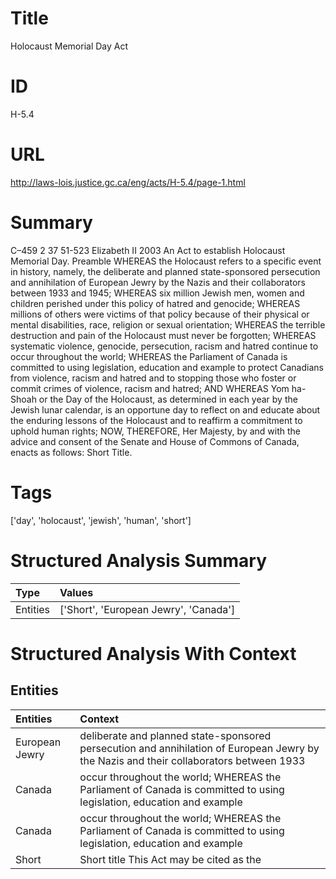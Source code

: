 # Title
Holocaust Memorial Day Act


# ID
H-5.4

# URL
http://laws-lois.justice.gc.ca/eng/acts/H-5.4/page-1.html


# Summary
C–459 2 37 51-523 Elizabeth II 2003 An Act to establish Holocaust Memorial Day. Preamble WHEREAS the Holocaust refers to a specific event in history, namely, the deliberate and planned state-sponsored persecution and annihilation of European Jewry by the Nazis and their collaborators between 1933 and 1945; WHEREAS six million Jewish men, women and children perished under this policy of hatred and genocide; WHEREAS millions of others were victims of that policy because of their physical or mental disabilities, race, religion or sexual orientation; WHEREAS the terrible destruction and pain of the Holocaust must never be forgotten; WHEREAS systematic violence, genocide, persecution, racism and hatred continue to occur throughout the world; WHEREAS the Parliament of Canada is committed to using legislation, education and example to protect Canadians from violence, racism and hatred and to stopping those who foster or commit crimes of violence, racism and hatred; AND WHEREAS Yom ha-Shoah or the Day of the Holocaust, as determined in each year by the Jewish lunar calendar, is an opportune day to reflect on and educate about the enduring lessons of the Holocaust and to reaffirm a commitment to uphold human rights; NOW, THEREFORE, Her Majesty, by and with the advice and consent of the Senate and House of Commons of Canada, enacts as follows: Short Title.


# Tags
['day', 'holocaust', 'jewish', 'human', 'short']


# Structured Analysis Summary
| Type     | Values                                |
|:---------|:--------------------------------------|
| Entities | ['Short', 'European Jewry', 'Canada'] |


# Structured Analysis With Context
 


## Entities
| Entities       | Context                                                                                                                                 |
|:---------------|:----------------------------------------------------------------------------------------------------------------------------------------|
| European Jewry | deliberate and planned state-sponsored persecution and annihilation of European Jewry by the Nazis and their collaborators between 1933 |
| Canada         | occur throughout the world; WHEREAS the Parliament of Canada is committed to using legislation, education and example                   |
| Canada         | occur throughout the world; WHEREAS the Parliament of Canada is committed to using legislation, education and example                   |
| Short          | Short title This Act may be cited as the                                                                                                |


